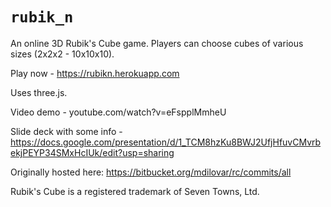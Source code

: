 # `rubik_n`

An online 3D Rubik's Cube game.
Players can choose cubes of various sizes (2x2x2 - 10x10x10).

Play now - https://rubikn.herokuapp.com

Uses three.js.

Video demo - youtube.com/watch?v=eFspplMmheU

Slide deck with some info - https://docs.google.com/presentation/d/1_TCM8hzKu8BWJ2UfjHfuvCMvrbekjPEYP34SMxHcIUk/edit?usp=sharing

Originally hosted here: https://bitbucket.org/mdilovar/rc/commits/all



Rubik's Cube is a registered trademark of Seven Towns, Ltd.
